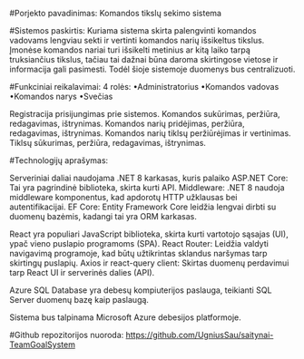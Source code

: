 #Porjekto pavadinimas:
Komandos tikslų sekimo sistema

#Sistemos paskirtis:
Kuriama sistema skirta palengvinti komandos vadovams lengviau sekti ir vertinti komandos narių išsikeltus tikslus. Įmonėse komandos nariai turi išsikelti metinius ar kitą laiko tarpą truksiančius tikslus, tačiau tai dažnai būna daroma skirtingose vietose ir informacija gali pasimesti. Todėl šioje sistemoje duomenys bus centralizuoti.

#Funkciniai reikalavimai:
  4 rolės:
    •Administratorius
    •Komandos vadovas
    •Komandos narys
    •Svečias
    
  Registracija prisijungimas prie sistemos.
  Komandos sukūrimas, peržiūra, redagavimas, ištrynimas.
  Komandos narių pridėjimas, peržiūra, redagavimas, ištrynimas.
  Komandos narių tiklsų peržiūrėjimas ir vertinimas.
  Tiklsų sūkurimas, peržiūra, redagavimas, ištrynimas.
  
#Technologijų aprašymas:

Serveriniai daliai naudojama .NET 8 karkasas, kuris palaiko ASP.NET Core: Tai yra pagrindinė biblioteka, skirta kurti API. Middleware: .NET 8 naudoja middleware komponentus, kad apdorotų HTTP užklausas bei autentifikacijai. EF Core: Entity Framework Core leidžia lengvai dirbti su duomenų bazėmis, kadangi tai yra ORM karkasas.

React yra populiari JavaScript biblioteka, skirta kurti vartotojo sąsajas (UI), ypač vieno puslapio programoms (SPA).
React Router: Leidžia valdyti navigavimą programoje, kad būtų užtikrintas sklandus naršymas tarp skirtingų puslapių. Axios ir react-query client: Skirtas duomenų perdavimui tarp React UI ir serverinės dalies (API).

Azure SQL Database yra debesų kompiuterijos paslauga, teikianti SQL Server duomenų bazę kaip paslaugą.

Sistema bus talpinama Microsoft Azure debesijos platformoje.

#Github repozitorijos nuoroda:
https://github.com/UgniusSau/saitynai-TeamGoalSystem
